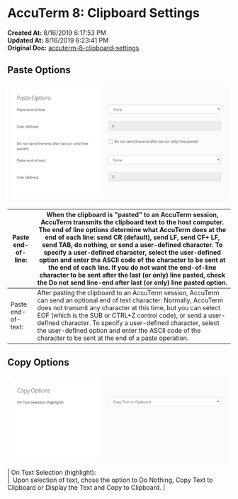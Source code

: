 # AccuTerm 8: Clipboard Settings

**Created At:** 8/16/2019 6:17:53 PM  
**Updated At:** 8/16/2019 6:23:41 PM  
**Original Doc:** [accuterm-8-clipboard-settings](https://docs.zumasys.com/accuterm/accuterm-8-clipboard-settings)  




## Paste Options

![accuterm-8-clipboard-settings: 1565979499582-1565979499582](./1565979499582-1565979499582.png)


| Paste end-of-line: | When the clipboard is "pasted" to an AccuTerm session, AccuTerm transmits the clipboard text to the host computer. The end of line options determine what AccuTerm does at the end of each line: send CR (default), send LF, send CF+ LF, send TAB, do nothing, or send a user-defined character. To specify a user-defined character, select the user-defined option and enter the ASCII code of the character to be sent at the end of each line. If you do not want the end-of-line character to be sent after the last (or only) line pasted, check the Do not send line-end after last (or only) line pasted option.<br> |
| --- | --- |
| Paste end-of-text: | After pasting the clipboard to an AccuTerm session, AccuTerm can send an optional end of text character. Normally, AccuTerm does not transmit any character at this time, but you can select EOF (which is the SUB or CTRL+Z control code), or send a user-defined character. To specify a user-defined character, select the user-defined option and enter the ASCII code of the character to be sent at the end of a paste operation.<br> |


## Copy Options

![accuterm-8-clipboard-settings: 1565979528816-1565979528816](./1565979528816-1565979528816.png)


| On Text Selection (highlight): <br> |  Upon selection of text, chose the option to Do Nothing, Copy Text to Clipboard or Display the Text and Copy to Clipboard. |

